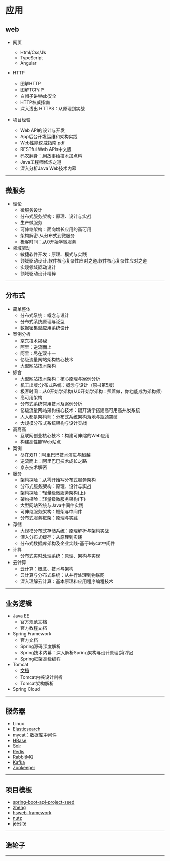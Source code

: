 #   应用


##  web

-   网页
    -   Html/Css/Js
    -   TypeScript
    -   Angular


-   HTTP
    -   图解HTTP
    -   图解TCP/IP
    -   白帽子讲Web安全
    -   HTTP权威指南
    -   深入浅出 HTTPS：从原理到实战


-   项目经验
    -   Web API的设计与开发
    -   App后台开发运维和架构实践
    -   Web性能权威指南.pdf
    -   RESTful Web APIs中文版
    -   码农翻身：用故事给技术加点料
    -   Java工程师修炼之道
    -   深入分析Java Web技术内幕

----

##  微服务
-   理论
    -   微服务设计
    -   分布式服务架构：原理、设计与实战
    -   生产微服务
    -   可伸缩架构：面向增长应用的高可用
    -   架构解密.从分布式到微服务
    -   极客时间：从0开始学微服务
-   领域驱动
    -   敏捷软件开发：原理、模式与实践
    -   领域驱动设计.软件核心复杂性应对之道.软件核心复杂性应对之道
    -   实现领域驱动设计
    -   领域驱动设计精粹

----

##  分布式
-   简单整体
    -   分布式系统：概念与设计
    -   分布式系统原理与泛型
    -   数据密集型应用系统设计
-   案例分析
    -   京东技术揭秘
    -   阿里：逆流而上
    -   阿里：尽在双十一
    -   亿级流量网站架构核心技术
    -   大型网站技术架构
-   综合
    -   ⼤型⽹站技术架构：核⼼原理与案例分析
    -   机⼯出版:分布式系统：概念与设计（原书第5版）
    -   极客时间：从0开始学架构(从0开始学架构：照着做，你也能成为架构师)
    -   ⾼可⽤架构
    -   分布式系统常⽤技术及案例分析
    -   亿级流量⽹站架构核⼼技术：跟开涛学搭建⾼可⽤⾼并发系统
    -   ⼈⼈都是架构师：分布式系统架构落地与瓶颈突破
    -   大规模分布式系统架构与设计实战
-   ⾼⾼⾼
    -   互联⽹创业核⼼技术：构建可伸缩的Web应⽤
    -   构建⾼性能Web站点
-   案例
    -   尽在双11：阿⾥巴巴技术演进与超越
    -   逆流⽽上：阿⾥巴巴技术成⻓之路
    -   京东技术解密
-   服务
    -   架构探险：从零开始写分布式服务架构
    -   分布式服务架构：原理、设计与实战
    -   架构探险：轻量级微服务架构(上)
    -   架构探险：轻量级微服务架构(下)
    -   ⼤型⽹站系统与Java中间件实践
    -   可伸缩服务架构：框架与中间件
    -   分布式服务框架：原理与实践
-   存储
    -   ⼤规模分布式存储系统：原理解析与架构实战
    -   深⼊分布式缓存：从原理到实践
    -   分布式数据库架构及企业实践-基于Mycat中间件
-   计算
    -   分布式实时处理系统：原理、架构与实现
-   云计算
    -   云计算：概念、技术与架构
    -   云计算与分布式系统：从并行处理到物联网
    -   深入理解云计算：基本原理和应用程序编程技术

----

##  业务逻辑
-   Java EE
    -   官方规范文档
    -   官方教程文档
-   Spring Framework
    -   官方文档
    -   Spring源码深度解析
    -   Spring技术内幕：深入解析Spring架构与设计原理(第2版)
    -   Spring框架高级编程
-   Tomcat
    -   [文档](https://tomcat.apache.org/tomcat-9.0-doc/index.html)
    -   Tomcat内核设计剖析
    -   Tomcat架构解析
-   Spring Cloud


----

##  服务器
-   Linux
-   [Elasticsearch](https://www.elastic.co/cn/)
-   [mycat：数据库中间件](http://www.mycat.io/)
-   [HBase](http://hbase.apache.org/)
-   [Solr](http://lucene.apache.org/solr/)
-   [Redis](https://redis.io/)
-   [RabbitMQ](https://www.rabbitmq.com/)
-   [Kafka](http://kafka.apache.org/)
-   [Zookeeper](http://zookeeper.apache.org/)

----

##  项目模板
-   [spring-boot-api-project-seed](https://github.com/lihengming/spring-boot-api-project-seed)
-   [zheng](https://github.com/shuzheng/zheng)
-   [hsweb-framework](https://github.com/hs-web/hsweb-framework)
-   [nutz](http://nutzam.com/index.html)
-   [jeesite](https://gitee.com/thinkgem/jeesite4)


----

##  造轮子



----

